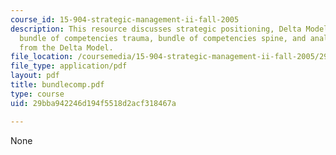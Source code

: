 ```yaml
---
course_id: 15-904-strategic-management-ii-fall-2005
description: This resource discusses strategic positioning, Delta Model strategies,
  bundle of competencies trauma, bundle of competencies spine, and analysis, and insights
  from the Delta Model.
file_location: /coursemedia/15-904-strategic-management-ii-fall-2005/29bba942246d194f5518d2acf318467a_bundlecomp.pdf
file_type: application/pdf
layout: pdf
title: bundlecomp.pdf
type: course
uid: 29bba942246d194f5518d2acf318467a

---
```

None